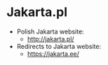 # Jakarta.pl

* Polish Jakarta website:
  * http://jakarta.pl/
* Redirects to Jakarta website:
  * https://jakarta.ee/